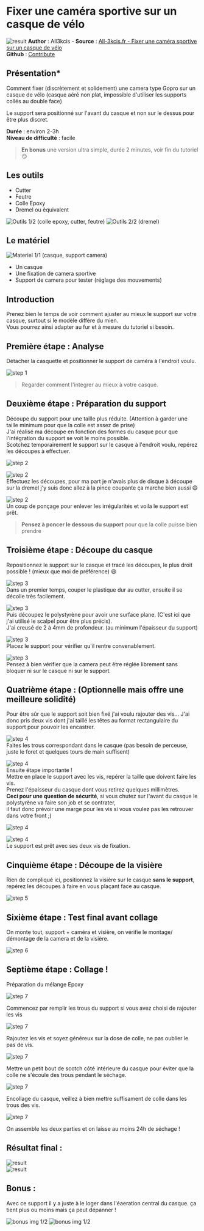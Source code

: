 # Fixer une caméra sportive sur un casque de vélo

![result](img/bandeau.jpg)
**Author** : All3kcis - **Source** : [All-3kcis.fr - Fixer une caméra sportive sur un casque de vélo](http://all-3kcis.fr)  
**Github** : [Contribute](https://github.com/all3kcis/tutorials/tree/master/how-to-fix-a-sport-camera-to-bike-helmet)

## Présentation*
Comment fixer (discrètement et solidement) une camera type Gopro sur un casque de vélo (casque aéré non plat, impossible d'utiliser les supports collés au double face)  

Le support sera positionné sur l'avant du casque et non sur le dessus pour être plus discret.

**Durée** : environ 2-3h  
**Niveau de difficulté** : facile  


> **En bonus** une version ultra simple, durée 2 minutes, voir fin du tutoriel  :smirk: 

## Les outils

- Cutter
- Feutre
- Colle Epoxy
- Dremel ou équivalent

![Outils 1/2 (colle epoxy, cutter, feutre)](img/20170129_162244.jpg)
![Outils 2/2 (dremel)](img/20170129_162400.jpg)

## Le matériel
![Materiel 1/1 (casque, support camera)](img/20170129_131812.jpg)

- Un casque
- Une fixation de camera sportive
- Support de camera pour tester (réglage des mouvements)

## Introduction
Prenez bien le temps de voir comment ajuster au mieux le support sur votre  casque, surtout si le modèle diffère du mien.  
Vous pourrez ainsi adapter au fur et à mesure du tutoriel si besoin.

## Première étape : Analyse
Détacher la casquette et positionner le support de caméra à l'endroit voulu.

![step 1](img/20170129_133016.jpg)

> Regarder comment l'integrer au mieux à votre casque.

## Deuxième étape : Préparation du support

Découpe du support pour une taille plus réduite. (Attention à garder une taille minimum pour que la colle est assez de prise)  
J'ai réalisé ma découpe en fonction des formes du casque pour que l'intégration du support se voit le moins possible.  
Scotchez temporairement le support sur le casque à l'endroit voulu, repérez les découpes à effectuer.  
  
![step 2](img/20170129_140042.jpg)

![step 2](img/20170129_140750.jpg)  
Effectuez les découpes, pour ma part je n'avais plus de disque à découpe sur la dremel j'y suis donc allez à la pince coupante ça marche bien aussi  :smile:  
  
![step 2](img/20170129_142945.jpg)  
Un coup de ponçage pour enlever les irrégularités et voila le support est prêt.  

> **Pensez à poncer le dessous du support** pour que la colle puisse bien prendre

## Troisième étape : Découpe du casque
Repositionnez le support sur le casque et tracé les découpes, le plus droit possible ! (mieux que moi de préférence)  :laughing:

![step 3](img/20170129_143353.jpg)  
Dans un premier temps, couper le plastique dur au cutter, ensuite il se décolle très facilement.

![step 3](img/20170129_144036.jpg)  
Puis découpez le polystyrène pour avoir une surface plane. (C'est ici que j'ai utilisé le scalpel pour être plus précis).  
J'ai creusé de 2 à 4mm de profondeur. (au minimum l'épaisseur du support)   

![step 3](img/20170129_144930.jpg)  
Placez le support pour vérifier qu'il rentre convenablement.   

![step 3](img/20170129_145453.jpg)  
Pensez à bien vérifier que la camera peut être réglée librement sans bloquer ni sur le casque ni sur le support.  

## Quatrième étape : (Optionnelle mais offre une meilleure solidité)

Pour être sûr que le support soit bien fixé j'ai voulu rajouter des vis...
J'ai donc pris deux vis dont j'ai taillé les têtes au format rectangulaire du support pour pouvoir les encastrer.  

![step 4](img/20170129_152204.jpg)  
Faites les trous correspondant dans le casque (pas besoin de perceuse, juste le foret et quelques tours de main suffisent)  

![step 4](img/20170129_154139.jpg)  
Ensuite étape importante !  
Mettre en place le support avec les vis, repérer la taille que doivent faire les vis.  
Prenez l'épaisseur du casque dont vous retirez quelques millimètres.  
**Ceci pour une question de sécurité**, si vous chutez sur l'avant du casque le polystyrène va faire son job et se contrater,  
il faut donc prévoir une marge pour les vis si vous voulez pas les retrouver dans votre front ;)

![step 4](img/20170129_154940.jpg)

![step 4](img/20170129_154905.jpg)  
Le support est prêt avec ses deux vis de fixation.  

## Cinquième étape : Découpe de la visière

Rien de compliqué ici, positionnez la visière sur le casque **sans le support**, repérez les découpes à faire en vous plaçant face au casque. 

![step 5](img/20170129_162435.jpg)  

## Sixième étape : Test final avant collage

On monte tout, support + caméra et visière, on vérifie le montage/ démontage de la camera et de la visière.

![step 6](img/20170129_155802.jpg)

## Septième étape : Collage !

Préparation du mélange Epoxy  

![step 7](img/20170129_160704.jpg)  

Commencez par remplir les trous du support si vous avez choisi de rajouter les vis  

![step 7](img/20170129_160736.jpg)  

Rajoutez les vis et soyez généreux sur la dose de colle, ne pas oublier le pas de vis.  

![step 7](img/20170129_161415.jpg)  

Mettre un petit bout de scotch côté intérieure du casque pour éviter que la colle ne s'écoule des trous pendant le séchage.  

![step 7](img/20170129_161506.jpg)  

Encollage du casque, veillez à bien mettre suffisament de colle dans les trous des vis.  

![step 7](img/20170129_161319.jpg)  

On assemble les deux parties et on laisse au moins 24h de séchage !  

## Résultat final :

![result](img/bandeau.jpg)  
![result](img/20170204_182214.jpg)  


## Bonus :

Avec ce support il y a juste à le loger dans l'éaeration central du casque.
ça tient plus ou moins mais ça peut dépanner !

![bonus img 1/2](img/20170129_132453.jpg)
![bonus img 1/2](img/20170129_132629.jpg)
